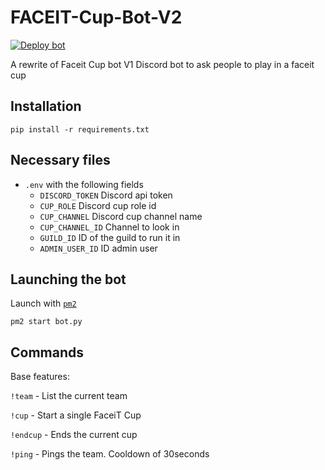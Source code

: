 # FACEIT-Cup-Bot-V2
[![Deploy bot](https://github.com/rush2sk8/FACEIT-Cup-Bot-V2/actions/workflows/main.yml/badge.svg)](https://github.com/rush2sk8/FACEIT-Cup-Bot-V2/actions/workflows/main.yml)

A rewrite of Faceit Cup bot V1
Discord bot to ask people to play in a faceit cup

## Installation

`pip install -r requirements.txt`

## Necessary files

* `.env` with the following fields
  - `DISCORD_TOKEN` Discord api token
  - `CUP_ROLE` Discord cup role id
  - `CUP_CHANNEL` Discord cup channel name
  - `CUP_CHANNEL_ID` Channel to look in
  - `GUILD_ID` ID of the guild to run it in
  - `ADMIN_USER_ID` ID admin user

## Launching the bot
Launch with [`pm2`](https://www.npmjs.com/package/pm2)

`pm2 start bot.py`

## Commands 
Base features:

`!team` - List the current team

`!cup` - Start a single FaceiT Cup

`!endcup` - Ends the current cup

`!ping` - Pings the team. Cooldown of 30seconds

